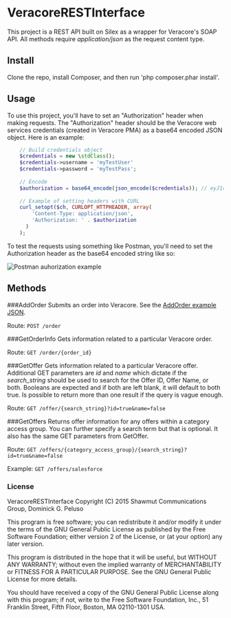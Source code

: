 VeracoreRESTInterface
===========
This project is a REST API built on Silex as a wrapper for Veracore's SOAP API. All methods require *application/json* as the request content type.

## Install
Clone the repo, install Composer, and then run 'php composer.phar install'. 

## Usage
To use this project, you'll have to set an "Authorization" header when making requests. The "Authorization" header should be the Veracore web services credentials (created in Veracore PMA) as a base64 encoded JSON object. Here is an example:

```php
    // Build credentials object
    $credentials = new \stdClass();
    $credentials->username = 'myTestUser'
    $credentials->password = 'myTestPass';
    
    // Encode
    $authorization = base64_encode(json_encode($credentials)); // eyJ1c2VybmFtZSI6Im15VGVzdFVzZXIiLCJwYXNzd29yZCI6Im15VGVzdFBhc3MifQ==
    
    // Example of setting headers with CURL
    curl_setopt($ch, CURLOPT_HTTPHEADER, array(
        'Content-Type: application/json',
        'Authorization: ' . $authorization
      )
    );
```

To test the requests using something like Postman, you'll need to set the Authorization header as the base64 encoded string like so:

![Postman auhorization example](https://i.imgur.com/JpbVNPW.png "Postman auhorization example")

## Methods
###AddOrder
Submits an order into Veracore. See the [AddOrder example JSON](https://github.com/dominickp/VeracoreREST/blob/master/example/AddOrder.json).

Route: ```POST /order```

###GetOrderInfo
Gets information related to a particular Veracore order.

Route: ```GET /order/{order_id}```

###GetOffer
Gets information related to a particular Veracore offer. Additional GET parameters are *id* and *name* which dictate if the *search_string* should be used to search for the Offer ID, Offer Name, or both. Booleans are expected and if both are left blank, it will default to both true. Is possible to return more than one result if the query is vague enough.

Route: ```GET /offer/{search_string}?id=true&name=false```

###GetOffers
Returns offer information for any offers within a category access group. You can further specify a search term but that is optional. It also has the same GET parameters from GetOffer.

Route: ```GET /offers/{category_access_group}/{search_string}?id=true&name=false```

Example: ```GET /offers/salesforce```

### License
VeracoreRESTInterface
Copyright (C) 2015 Shawmut Communications Group, Dominick G. Peluso

This program is free software; you can redistribute it and/or modify
it under the terms of the GNU General Public License as published by
the Free Software Foundation; either version 2 of the License, or
(at your option) any later version.

This program is distributed in the hope that it will be useful,
but WITHOUT ANY WARRANTY; without even the implied warranty of
MERCHANTABILITY or FITNESS FOR A PARTICULAR PURPOSE.  See the
GNU General Public License for more details.

You should have received a copy of the GNU General Public License along
with this program; if not, write to the Free Software Foundation, Inc.,
51 Franklin Street, Fifth Floor, Boston, MA 02110-1301 USA.
